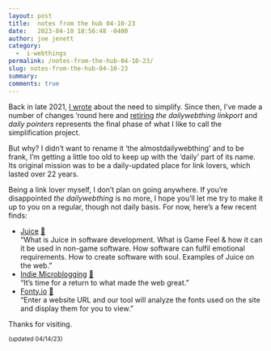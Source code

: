 ```yaml
---
layout: post
title:  notes from the hub 04-10-23
date:   2023-04-10 18:56:48 -0400
author: joe jenett
category:
  -  i-webthings
permalink: /notes-from-the-hub-04-10-23/
slug: notes-from-the-hub-04-10-23
summary: 
comments: true
---
```

<p>Back in late 2021, <a href="https://simply.joejenett.com/heres-to-simplicity/">I wrote</a> about the need to simplify. Since then, I’ve made a number of changes ’round here and <a href="https://dwt-archives.joejenett.com/announcement/"></a> <a href="https://dwt-archives.joejenett.com/announcement/">retiring</a> <em>the dailywebthing linkport</em> and <em>daily pointers</em> represents the final phase of what I like to call the simplification project.</p>
<p>But why? I didn’t want to rename it ‘the almostdailywebthing’ and to be frank, I’m getting a little too old to keep up with the ‘daily’ part of its name. Its original mission was to be a daily-updated place for link lovers, which lasted over 22 years.</p>
<p>Being a link lover myself, I don’t plan on going anywhere. If you’re disappointed <em>the dailywebthing</em> is no more, I hope you’ll let me try to make it up to you on a regular, though not daily basis. For now, here’s a few recent finds:</p>
<p></p>
<ul class="links">
	<li><a title="Juice" href="https://garden.bradwoods.io/notes/design/juice">Juice</a> <a href="https://pinboard.in/u:bensauer">📌</a><br>“What is Juice in software development. What is Game Feel &amp; how it can it be used in non-game software. How software can fulfil emotional requirements. How to create software with soul. Examples of Juice on the web.”</li>
	<li><a title="Indie Microblogging by Manton Reece" href="https://book.micro.blog/">Indie Microblogging</a> <a href="https://pinboard.in/u:axodys">📌</a><br>“It’s time for a return to what made the web great.”</li>
	<li><a title="Find used fonts on any website" href="https://fonty.io/">Fonty.io</a> <a href="https://pinboard.in/u:angusm">📌</a><br>“Enter a website URL and our tool will analyze the fonts used on the site and display them for you to view.”</li>
</ul>
<p>Thanks for visiting.</p>
<p><small>(updated 04/14/23)</small></p>
<a href="https://brid.gy/publish/mastodon"></a>